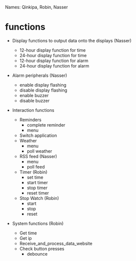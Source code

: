 Names: Qinkipa, Robin, Nasser
# functions

- Display functions to output data onto the displays (Nasser)
	- 12-hour display function for time
	- 24-hour display function for time
	- 12-hour display function for alarm
	- 24-hour display function for alarm
	
- Alarm peripherals (Nasser)
	- enable display flashing
	- disable display flashing
	- enable buzzer
	- disable buzzer


- Interaction functions
	- Reminders	
		- complete reminder
		- menu
	- Switch application	
	- Weather
		+ menu
		+ poll weather
	- RSS feed (Nasser)
		+ menu
		+ poll feed
	- Timer (Robin)
		+ set time
		+ start timer
		+ stop timer
		+ reset timer
	- Stop Watch (Robin)
		+ start
		+ stop
		+ reset

-	System functions (Robin)
	+	Get time
	+	Get ip
	+	Receive_and_process_data_website
	+	Check button presses
		+ debounce
